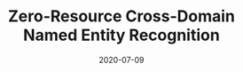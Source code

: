 ---
title: "Zero-Resource Cross-Domain Named Entity Recognition"
collection: publications
status: published
permalink: /publication/2020-07-09-paper-zero
excerpt: ''
date: 2020-07-09
venue: 'Proceedings of the 5th Workshop on Representation Learning for NLP (RepL4NLP-2020) in conjunction with ACL'
paperurl: 'https://arxiv.org/pdf/2002.05923.pdf'
authors: 'Zihan Liu, Genta Indra Winata, Pascale Fung'
citation: ''
paper: 'https://arxiv.org/pdf/2002.05923.pdf'
---